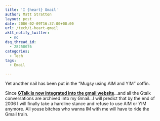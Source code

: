 ```yaml
---
title: 'I {heart} Gmail'
author: Matt Stratton
layout: post
date: 2006-02-09T16:37:00+00:00
url: /tech/i-heart-gmail
aktt_notify_twitter:
  - no
dsq_thread_id:
  - 28258076
categories:
  - Tech
tags:
  - Email

---
```

Yet another nail has been put in the &#8220;Mugsy using AIM and YIM&#8221; coffin.

Since **[GTalk is now integrated into the gmail website][1]**&#8230;and all the Gtalk conversations are archived into my Gmail&#8230;I will predict that by the end of 2006 I will finally take a hardline stance and refuse to use AIM or YIM anymore. All youse bitches who wanna IM with me will have to ride the Gmail train.

 [1]: https://mail.google.com/mail/help/chat.html